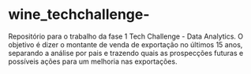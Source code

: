 # wine_techchallenge-
Repositório para o trabalho da fase 1 Tech Challenge - Data Analytics. O objetivo é dizer o montante de venda de exportação no últimos 15 anos, separando a análise por pais e trazendo quais as prospecções futuras e possíveis ações para um melhoria nas exportações. 

